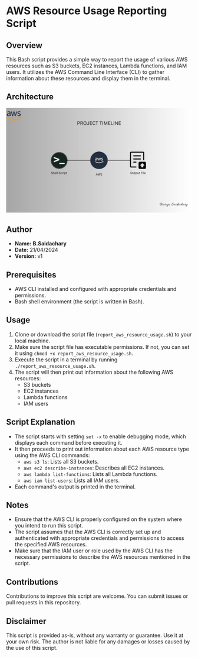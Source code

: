 # AWS Resource Usage Reporting Script

## Overview
This Bash script provides a simple way to report the usage of various AWS resources such as S3 buckets, EC2 instances, Lambda functions, and IAM users. It utilizes the AWS Command Line Interface (CLI) to gather information about these resources and display them in the terminal.
## Architecture
![Teaser](./Architecture.jpg)
## Author
- **Name:** **B.Saidachary**
- **Date:** 21/04/2024
- **Version:** v1

## Prerequisites
- AWS CLI installed and configured with appropriate credentials and permissions.
- Bash shell environment (the script is written in Bash).

## Usage
1. Clone or download the script file (`report_aws_resource_usage.sh`) to your local machine.
2. Make sure the script file has executable permissions. If not, you can set it using `chmod +x report_aws_resource_usage.sh`.
3. Execute the script in a terminal by running `./report_aws_resource_usage.sh`.
4. The script will then print out information about the following AWS resources:
   - S3 buckets
   - EC2 instances
   - Lambda functions
   - IAM users

## Script Explanation
- The script starts with setting `set -x` to enable debugging mode, which displays each command before executing it.
- It then proceeds to print out information about each AWS resource type using the AWS CLI commands:
  - `aws s3 ls`: Lists all S3 buckets.
  - `aws ec2 describe-instances`: Describes all EC2 instances.
  - `aws lambda list-functions`: Lists all Lambda functions.
  - `aws iam list-users`: Lists all IAM users.
- Each command's output is printed in the terminal.

## Notes
- Ensure that the AWS CLI is properly configured on the system where you intend to run this script.
- The script assumes that the AWS CLI is correctly set up and authenticated with appropriate credentials and permissions to access the specified AWS resources.
- Make sure that the IAM user or role used by the AWS CLI has the necessary permissions to describe the AWS resources mentioned in the script.


## Contributions
Contributions to improve this script are welcome. You can submit issues or pull requests in this repository.

## Disclaimer
This script is provided as-is, without any warranty or guarantee. Use it at your own risk. The author is not liable for any damages or losses caused by the use of this script.
